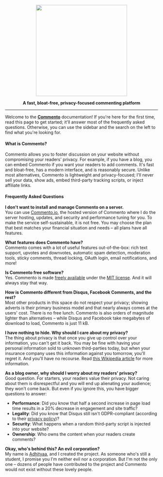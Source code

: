 <p align="center">
<a href="https://commento.io"><img src="https://user-images.githubusercontent.com/7521600/33375172-14b21f68-d52f-11e7-9b30-477682bccf8f.png" width=300></a>
</p>

<p align="center"><b>A fast, bloat-free, privacy-focused commenting platform</b></p>

---

Welcome to the [**Commento**](https://commento.io) documentation! If you're here for the first time, read this page to get started; it'll answer most of the frequently asked questions. Otherwise, you can use the sidebar and the search on the left to find what you're looking for.

#### What is Commento?

Commento allows you to foster discussion on your website without compromising your readers' privacy. For example, if you have a blog, you can embed Commento if you want your readers to add comments. It's fast and bloat-free, has a modern interface, and is reasonably secure. Unlike most alternatives, Commento is lightweight and privacy-focused; I'll never sell your data, show ads, embed third-party tracking scripts, or inject affiliate links.

#### Frequently Asked Questions

**I don't want to install and manage Commento on a server.**  
You can use [Commento.io](https://commento.io), the hosted version of Commento where I do the server hosting, updates, and security and performance tuning for you. To make the service self-sustainable, it is not free. You may choose the plan that best matches your financial situation and needs &ndash; all plans have all features.

**What features does Commento have?**  
Commento comes with a lot of useful features out-of-the-box: rich text support, upvotes and downvotes, automatic spam detection, moderation tools, sticky comments, thread locking, OAuth login, email notifications, and more!

**Is Commento free software?**  
Yes. Commento is made [freely available](https://gitlab.com/commento/commento) under the [MIT license](https://gitlab.com/commento/commento/blob/master/LICENSE). And it will always stay that way.

**How is Commento different from Disqus, Facebook Comments, and the rest?**  
Most other products in this space do not respect your privacy; showing adverts is their primary business model and that nearly always comes at the users' cost. There is no free lunch. Commento is also orders of magnitude lighter than alternatives &ndash; while Disqus and Facebook take megabytes of download to load, Commento is just 11 kB.

**I have nothing to hide. Why should I care about my privacy?**  
The thing about privacy is that once you give up control over your information, you can't get it back. You may be fine with having your personal information sold to unknown third-parties today, but when your insurance company uses this information against you tomorrow, you'll regret it. And you'll have no recourse. Read [this Wikipedia article](https://en.wikipedia.org/wiki/Nothing_to_hide_argument) for more information.

<div><p style="margin: 0px 0px"><b>As a blog owner, why should I worry about my readers' privacy?</b><br>
Good question. For starters, your readers value their privacy. Not caring about them is disrespectful and you will end up alienating your audience; they won't come back. But even if you ignore this, you have bigger questions to answer:</p>
<ul>
 <li><b>Performance</b>: Did you know that half a second increase in page load time results in a 20% decrease in  engagement and site traffic?</li>
 <li><b>Legality</b>: Did you know that Disqus still isn't GDPR-compliant (according to their <a href="https://help.disqus.com/terms-and-policies/privacy-faq" title="At the time of writing (28 December 2018)" rel="nofollow">privacy policy</a>)?</li>
 <li><b>Security</b>: What happens when a random third-party script is injected into your website?</li>
 <li><b>Ownership</b>: Who owns the content when your readers create comments?</li>
</ul></div>

**Okay, who's behind this? An evil corporation?**  
My name is <a href="https://adtac.in">Adhityaa</a>, and I created the project. As someone who's still a student, I promise you I'm neither evil nor a corporation. But I'm not the only one &ndash; dozens of people have contributed to the project and Commento would not exist without these lovely people.
